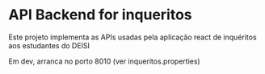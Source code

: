 # API Backend for inqueritos

Este projeto implementa as APIs usadas pela aplicação react de inquéritos aos estudantes do DEISI

Em dev, arranca no porto 8010 (ver inqueritos.properties)